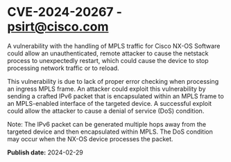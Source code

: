 # CVE-2024-20267 - psirt@cisco.com

A vulnerability with the handling of MPLS traffic for Cisco NX-OS Software could allow an unauthenticated, remote attacker to cause the netstack process to unexpectedly restart, which could cause the device to stop processing network traffic or to reload. 
 This vulnerability is due to lack of proper error checking when processing an ingress MPLS frame. An attacker could exploit this vulnerability by sending a crafted IPv6 packet that is encapsulated within an MPLS frame to an MPLS-enabled interface of the targeted device. A successful exploit could allow the attacker to cause a denial of service (DoS) condition.
 Note: The IPv6 packet can be generated multiple hops away from the targeted device and then encapsulated within MPLS. The DoS condition may occur when the NX-OS device processes the packet.

**Publish date:** 2024-02-29
